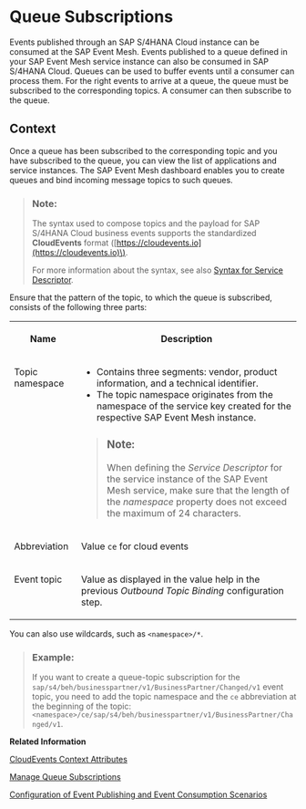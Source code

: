 <!-- loioe859a1494f6d46748972377c93ee8705 -->

# Queue Subscriptions

Events published through an SAP S/4HANA Cloud instance can be consumed at the SAP Event Mesh. Events published to a queue defined in your SAP Event Mesh service instance can also be consumed in SAP S/4HANA Cloud. Queues can be used to buffer events until a consumer can process them. For the right events to arrive at a queue, the queue must be subscribed to the corresponding topics. A consumer can then subscribe to the queue.



## Context

Once a queue has been subscribed to the corresponding topic and you have subscribed to the queue, you can view the list of applications and service instances. The SAP Event Mesh dashboard enables you to create queues and bind incoming message topics to such queues.

> ### Note:  
> The syntax used to compose topics and the payload for SAP S/4HANA Cloud business events supports the standardized **CloudEvents** format \([https://cloudevents.io](https://cloudevents.io)\).
> 
> For more information about the syntax, see also [Syntax for Service Descriptor](https://help.sap.com/docs/SAP_EM/bf82e6b26456494cbdd197057c09979f/5696828fd5724aa5b26412db09163530.html).

Ensure that the pattern of the topic, to which the queue is subscribed, consists of the following three parts:


<table>
<tr>
<th valign="top">

Name



</th>
<th valign="top">

Description



</th>
</tr>
<tr>
<td valign="top">

Topic namespace



</td>
<td valign="top">

-   Contains three segments: vendor, product information, and a technical identifier.
-   The topic namespace originates from the namespace of the service key created for the respective SAP Event Mesh instance.

> ### Note:  
> When defining the *Service Descriptor* for the service instance of the SAP Event Mesh service, make sure that the length of the *namespace* property does not exceed the maximum of 24 characters.



</td>
</tr>
<tr>
<td valign="top">

Abbreviation



</td>
<td valign="top">

Value `ce` for cloud events



</td>
</tr>
<tr>
<td valign="top">

Event topic



</td>
<td valign="top">

Value as displayed in the value help in the previous *Outbound Topic Binding* configuration step.



</td>
</tr>
</table>

You can also use wildcards, such as `<namespace>/*`.

> ### Example:  
> If you want to create a queue-topic subscription for the `sap/s4/beh/businesspartner/v1/BusinessPartner/Changed/v1` event topic, you need to add the topic namespace and the `ce` abbreviation at the beginning of the topic: `<namespace>/ce/sap/s4/beh/businesspartner/v1/BusinessPartner/Changed/v1`.

**Related Information**  


[CloudEvents Context Attributes](cloudevents-context-attributes-823ed3e.md "Events published through the enterprise event enablement are compliant with the CloudEvents specification. Context attributes contained in events are listed in this topic.")

 <?sap-ot O2O class="- topic/link " href="8cbf952e55364254be2da77aa1342aa5.xml" text="" desc="" xtrc="link:2" xtrf="file:/home/builder/src/dita-all/jjq1673438782153/loio2080d0faf9d84ce6aa14caa4caa32935_en-US/src/content/localization/en-us/e859a1494f6d46748972377c93ee8705.xml" ?> 

[Manage Queue Subscriptions](https://help.sap.com/docs/SAP_EM/bf82e6b26456494cbdd197057c09979f/753f4c9627f64a26ad349a982de5dcfe.html?version=Cloud "Manage Queue Subscriptions")

[Configuration of Event Publishing and Event Consumption Scenarios](configuration-of-event-publishing-and-event-consumption-scenarios-978b039.md "You can define which event types shall be published or consumed using a connection defined through the communication arrangement. Each event type is assigned to one topic. Topics form a logical tree to organize events, such as a folder hierarchy in a file system. Thus, the topics appear as strings that consist of multiple segments and are separated by one defined delimiter, similar to file paths.")


